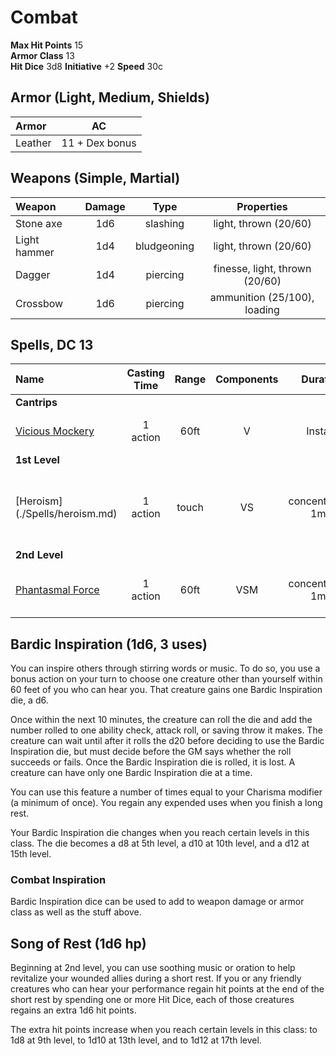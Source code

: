 Combat
======

__Max Hit Points__ 15  
__Armor Class__ 13   
__Hit Dice__ 3d8
__Initiative__ +2
__Speed__ 30c



Armor (Light, Medium, Shields)
-----
| Armor   | AC |
| :-----  | :---: |
| Leather | 11 + Dex bonus |

Weapons (Simple, Martial)
--------------
| Weapon      | Damage | Type        | Properties |
| :------     | :----: | :---:       | :---: |
|Stone axe    |  1d6   | slashing    | light, thrown (20/60) |
|Light hammer | 1d4    | bludgeoning | light, thrown (20/60) |
|Dagger       | 1d4    | piercing    | finesse, light, thrown (20/60) |
|Crossbow     | 1d6    | piercing    |  ammunition (25/100), loading |


Spells, DC 13
--------
|Name | Casting Time | Range | Components | Duration | Damage |  Notes |
|:--- | :----------: | :---: | :--------: | :------: | :----: | ---- |
| __Cantrips__ |
|[Vicious Mockery](./Spells/vicious_mockery.md)| 1 action | 60ft | V | Instant | 1d4 psychic dmg | Wisdom Save |
| __1st Level__ |
|[Heroism] (./Spells/heroism.md)                 | 1 action | touch | VS | concentration, 1min | - | 1 creature immmunte to frighten, +3 hp per round |
| __2nd Level__ |
|[Phantasmal Force](./Spells/phantasmal_force.md)| 1 action | 60ft| VSM | concentration, 1min| 1d6 | Must use action to investigate (Int save) |


Bardic Inspiration (1d6, 3 uses)
------------------
You can inspire others through stirring words or music. To do so, you use a bonus action on your turn to choose one creature other than yourself within 60 feet of you who can hear you. That creature gains one Bardic Inspiration die, a d6.

Once within the next 10 minutes, the creature can roll the die and add the number rolled to one ability check, attack roll, or saving throw it makes. The creature can wait until after it rolls the d20 before deciding to use the Bardic Inspiration die, but must decide before the GM says whether the roll succeeds or fails. Once the Bardic Inspiration die is rolled, it is lost. A creature can have only one Bardic Inspiration die at a time.

You can use this feature a number of times equal to your Charisma modifier (a minimum of once). You regain any expended uses when you finish a long rest.

Your Bardic Inspiration die changes when you reach certain levels in this class. The die becomes a d8 at 5th level, a d10 at 10th level, and a d12 at 15th level.

### Combat Inspiration
Bardic Inspiration dice can be used to add to weapon damage or armor class as well as the stuff above. 


Song of Rest (1d6 hp)
-------------
Beginning at 2nd level, you can use soothing music or oration to help revitalize your wounded allies during a short rest. If you or any friendly creatures who can hear your performance regain hit points at the end of the short rest by spending one or more Hit Dice, each of those creatures regains an extra 1d6 hit points.

The extra hit points increase when you reach certain levels in this class: to 1d8 at 9th level, to 1d10 at 13th level, and to 1d12 at 17th level.
